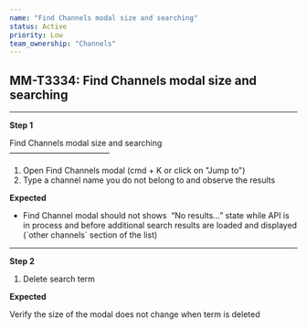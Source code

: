 ```yaml
---
name: "Find Channels modal size and searching"
status: Active
priority: Low
team_ownership: "Channels"
---
```


## MM-T3334: Find Channels modal size and searching

---

**Step 1**

Find Channels modal size and searching\
–––––––––––––––––––––––––

1. Open Find Channels modal (cmd + K or click on "Jump to")
2. Type a channel name you do not belong to and observe the results

**Expected**

- Find Channel modal should not shows  “No results…” state while API is in process and before additional search results are loaded and displayed (\`other channels\` section of the list)

---

**Step 2**

1. Delete search term

**Expected**

Verify the size of the modal does not change when term is deleted
